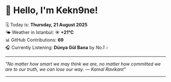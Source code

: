 # 👋 Hello, I'm Kekn9ne!

🗓️ Today is: **Thursday, 21 August 2025**  
🌤️ Weather in Istanbul: **☀️   +21°C**  
📊 GitHub Contributions: **69**  
🎧 Currently Listening: **Dünya Gül Bana** by *No.1* 🎶

---

_"No matter how smart we may think we are, no matter how committed we are to our truth, we can lose our way. — *Kamal Ravikant*"_

---
